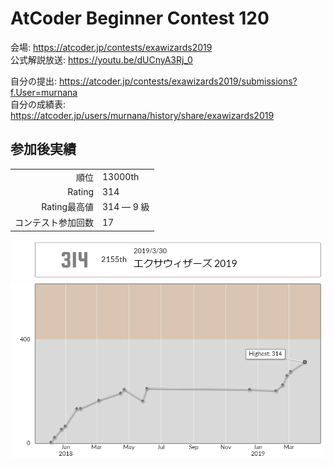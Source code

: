 # AtCoder Beginner Contest 120

会場: https://atcoder.jp/contests/exawizards2019  
公式解説放送: https://youtu.be/dUCnyA3Rj_0

自分の提出: https://atcoder.jp/contests/exawizards2019/submissions?f.User=murnana  
自分の成績表: https://atcoder.jp/users/murnana/history/share/exawizards2019


## 参加後実績

|                    |            |
| -----------------: | :--------- |
|               順位 | 13000th |
|             Rating | 314        |
|       Rating最高値 | 314 ― 9 級 |
| コンテスト参加回数 | 17         |

![ratingStatus](./ratingStatus.png)
![ratingGraph](./ratingGraph.png)
